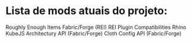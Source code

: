 # Lista de mods atuais do projeto:

Roughly Enough Items Fabric/Forge (REI)
REI Plugin Compatibilities
Rhino
KubeJS
Architectury API (Fabric/Forge)
Cloth Config API (Fabric/Forge)